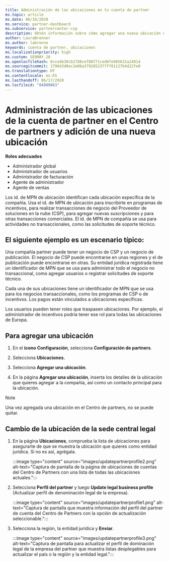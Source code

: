 ```yaml
---
title: Administración de las ubicaciones en tu cuenta de partner
ms.topic: article
ms.date: 06/16/2020
ms.service: partner-dashboard
ms.subservice: partnercenter-csp
description: Obtén información sobre cómo agregar una nueva ubicación en el Centro de partners, y cómo se usa el id. de MPN de ubicación en programas de incentivos, negocios de CSP, suscripciones y otras transacciones.
author: LauraBrenner
ms.author: labrenne
keywords: cuenta de partner, ubicaciones
ms.localizationpriority: high
ms.custom: SEOMAY.20
ms.openlocfilehash: 6cce4b38cb27d8cef88f71ced6fe985631a24914
ms.sourcegitcommit: 1796d3d0ec2e06a3792852377ff81127b4d22fe0
ms.translationtype: HT
ms.contentlocale: es-ES
ms.lasthandoff: 06/17/2020
ms.locfileid: "84909063"
---
```

# <a name="manage-your-partner-account-locations-in-partner-center-and-add-a-new-location"></a>Administración de las ubicaciones de la cuenta de partner en el Centro de partners y adición de una nueva ubicación

**Roles adecuados**
- Administrador global
- Administrador de usuarios
- Administrador de facturación
- Agente de administrador
- Agente de ventas

Los id. de MPN de ubicación identifican cada ubicación específica de la compañía. Usa el id. de MPN de ubicación para inscribirte en programas de incentivos, para realizar transacciones de negocio del Proveedor de soluciones en la nube (CSP), para agregar nuevas suscripciones y para otras transacciones comerciales. El id. de MPN de compañía se usa para actividades no transaccionales, como las solicitudes de soporte técnico.

## <a name="the-following-is-a-typical-scenario"></a>El siguiente ejemplo es un escenario típico:

Una compañía partner puede tener un negocio de CSP y un negocio de publicación. El negocio de CSP puede encontrarse en unas regiones y el de publicación puede encontrarse en otras. Su entidad jurídica registrada tiene un identificador de MPN que se usa para administrar todo el negocio no transaccional, como agregar usuarios o registrar solicitudes de soporte técnico.


Cada una de sus ubicaciones tiene un identificador de MPN que se usa para los negocios transaccionales, como los programas de CSP o de incentivos. Los pagos están vinculados a ubicaciones específicas.

Los usuarios pueden tener roles que traspasen ubicaciones. Por ejemplo, el administrador de incentivos podría tener ese rol para todas las ubicaciones de Europa.

## <a name="to-add-a-location"></a>Para agregar una ubicación

1. En el **icono Configuración**, selecciona **Configuración de partners**.

2. Selecciona **Ubicaciones.**

3. Selecciona **Agregar una ubicación**.  

4. En la página **Agregar una ubicación**, inserta los detalles de la ubicación que quieres agregar a la compañía, así como un contacto principal para la ubicación.

> [!NOTE]
> Una vez agregada una ubicación en el Centro de partners, no se puede quitar.

## <a name="change-legal-headquarters-location"></a>Cambio de la ubicación de la sede central legal

1. En la página **Ubicaciones**, comprueba la lista de ubicaciones para asegurarte de que se muestra la ubicación que quieres como entidad jurídica. Si no es así, agrégala.

   :::image type="content" source="images/updatepartnerprofile2.png" alt-text="Captura de pantalla de la página de ubicaciones de cuentas del Centro de Partners con una lista de todas las ubicaciones actuales.":::

2. Selecciona **Perfil del partner** y luego **Update legal business profile** (Actualizar perfil de denominación legal de la empresa).

   :::image type="content" source="images/updatepartnerprofile1.png" alt-text="Captura de pantalla que muestra información del perfil del partner de cuenta del Centro de Partners con la opción de actualización seleccionable.":::

3. Selecciona la región, la entidad jurídica y **Enviar**.

   :::image type="content" source="images/updatepartnerprofile3.png" alt-text="Captura de pantalla para actualizar el perfil de dominación legal de la empresa del partner que muestra listas desplegables para actualizar el país o la región y la entidad legal.":::
